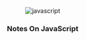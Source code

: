 <div align="center">
  

  <div>
    <img src="https://img.shields.io/badge/JavaScript-323330?style=for-the-badge&logo=javascript&logoColor=F7DF1E" alt="javascript" />
  </div>

  <h3 align="center">Notes On JavaScript</h3>

 
</div>



